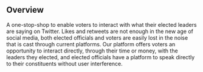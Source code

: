 ## Overview
A one-stop-shop to enable voters to interact with what their elected leaders are saying on Twitter. Likes and retweets are not enough in the new age of social media, both elected officials and voters are easily lost in the noise that is cast through current platforms. Our platform offers voters an opportunity to interact directly, through their time or money, with the leaders they elected, and elected officials have a platform to speak directly to their constituents without user interference.
